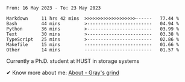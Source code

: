 <!--START_SECTION:waka-->

```text
From: 16 May 2023 - To: 23 May 2023

Markdown     11 hrs 42 mins  >>>>>>>>>>>>>>>>>>>------   77.44 %
Bash         44 mins         >------------------------   04.94 %
Python       36 mins         >------------------------   03.99 %
Text         30 mins         >------------------------   03.38 %
TypeScript   25 mins         >------------------------   02.86 %
Makefile     15 mins         -------------------------   01.66 %
Other        14 mins         -------------------------   01.57 %
```

<!--END_SECTION:waka-->

<!-- [![grayxu's github stats](https://github-readme-stats.vercel.app/api?username=grayxu&count_private=true&show_icons=true)](https://github.com/grayxu) -->


Currently a Ph.D. student at HUST in storage systems
<!-- add this part due to Github student benefits requirements 🤷‍♂️ -->

✔ Know more about me: [About - Gray's grind](https://www.grayxu.cn/)
